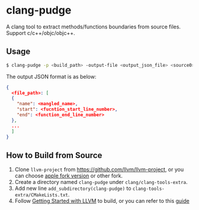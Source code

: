 # clang-pudge
A clang tool to extract methods/functions boundaries from source files. Support c/c++/objc/objc++.

## Usage
```bash
$ clang-pudge -p <build_path> -output-file <output_json_file> <source0> ...
```

The output JSON format is as below:
```json
{
  <file_path>: [
  {
    "name": <mangled_name>,
    "start": <fucntion_start_line_number>,
    "end": <function_end_line_number>
  },
  ...
  ]
}

```

## How to Build from Source
1. Clone `llvm-project` from https://github.com/llvm/llvm-project, or you can choose [apple fork version](https://github.com/apple/llvm-project) or other fork.
2. Create a directory named `clang-pudge` under `clang/clang-tools-extra`.
3. Add new line `add_subdirectory(clang-pudge)` to `clang-tools-extra/CMakeLists.txt`.
4. Follow [Getting Started with LLVM](https://llvm.org/docs/GettingStarted.html#getting-the-source-code-and-building-llvm) to build, or you can refer to this [guide](https://clang.llvm.org/docs/LibASTMatchersTutorial.html)


